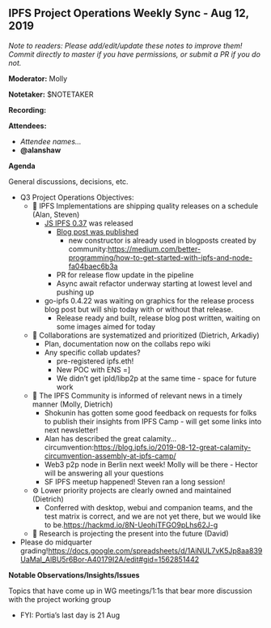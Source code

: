 ## IPFS Project Operations Weekly Sync - Aug 12, 2019

*Note to readers: Please add/edit/update these notes to improve them! Commit directly to master if you have permissions, or submit a PR if you do not.*

**Moderator:** Molly

**Notetaker:** $NOTETAKER

**Recording:**

**Attendees:**

-   _Attendee names…_
-   __@alanshaw__

**Agenda**

General discussions, decisions, etc.

-   Q3 Project Operations Objectives:
    -   🚀 IPFS Implementations are shipping quality releases on a schedule (Alan, Steven)
        -   [JS IPFS 0.37](https://www.npmjs.com/package/ipfs/v/0.37.0) was released
            -   [Blog post was published](https://blog.ipfs.io/2019-08-06-js-ipfs-0-37/)
                -   new constructor is already used in blogposts created by community:<https://medium.com/better-programming/how-to-get-started-with-ipfs-and-node-fa04baec6b3a>
            -   PR for release flow update in the pipeline
            -   Async await refactor underway starting at lowest level and pushing up
        -   go-ipfs 0.4.22 was waiting on graphics for the release process blog post but will ship today with or without that release.
            -   Release ready and built, release blog post written, waiting on some images aimed for today
    -   🤝 Collaborations are systematized and prioritized (Dietrich, Arkadiy)
        -   Plan, documentation now on the collabs repo wiki
        -   Any specific collab updates?
            -   pre-registered ipfs.eth!
            -   New POC with ENS =]
            -   We didn’t get ipld/libp2p at the same time - space for future work
    -   📣 The IPFS Community is informed of relevant news in a timely manner (Molly, Dietrich)
        -   Shokunin has gotten some good feedback on requests for folks to publish their insights from IPFS Camp - will get some links into next newsletter!
        -   Alan has described the great calamity… circumvention:<https://blog.ipfs.io/2019-08-12-great-calamity-circumvention-assembly-at-ipfs-camp/>
        -   Web3 p2p node in Berlin next week! Molly will be there - Hector will be answering all your questions
        -   SF IPFS meetup happened! Steven ran a long session!
    -   ⚙️ Lower priority projects are clearly owned and maintained (Dietrich)
        -   Conferred with desktop, webui and companion teams, and the test matrix is correct, and we are not yet there, but we would like to be.<https://hackmd.io/8N-UeohiTFGO9pLhs62J-g>
    -   🥼 Research is projecting the present into the future (David)   
-   Please do midquarter grading!<https://docs.google.com/spreadsheets/d/1AiNUL7vK5Jp8aa839UaMaI_AlBU5r6Bor-A40179I2A/edit#gid=1562851442>


**Notable Observations/Insights/Issues**

Topics that have come up in WG meetings/1:1s that bear more discussion with the project working group

-   FYI: Portia’s last day is 21 Aug

